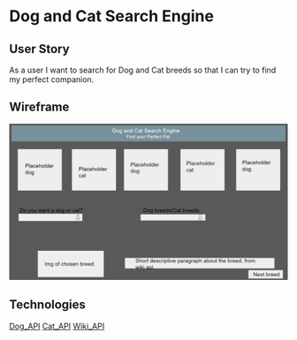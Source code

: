 # Dog and Cat Search Engine

## User Story
As a user I want to search for Dog and Cat breeds so that I can try to find my perfect companion.

## Wireframe
![](./assets/images/framework%20.png)

## Technologies
[Dog_API](https://dog.ceo/dog-api)
[Cat_API](https://thecatapi.com/)
[Wiki_API](https://www.mediawiki.org/wiki/API:Main_page)